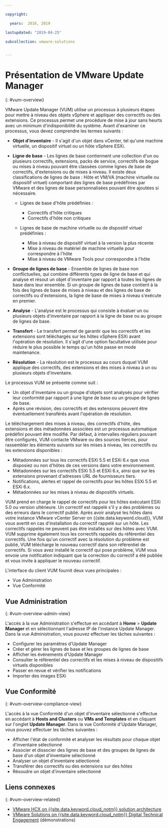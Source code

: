 ```yaml
---

copyright:

  years:  2016, 2019

lastupdated: "2019-04-25"

subcollection: vmware-solutions


---
```


# Présentation de VMware Update Manager
{: #vum-overview}

VMware Update Manager (VUM) utilise un processus à plusieurs étapes pour mettre à niveau des objets vSphere et appliquer des correctifs ou des extensions. Ce processus permet une procédure de mise à jour sans heurts avec un minimum d'indisponibilité du système. Avant d'examiner ce processus, vous devez comprendre les termes suivants :
* **Objet d'inventaire** - Il s'agit d'un objet dans vCenter, tel qu'une machine virtuelle, un dispositif virtuel ou un hôte vSphere ESXi.
* **Ligne de base** - Les lignes de base contiennent une collection d'un ou plusieurs correctifs, extensions, packs de service, correctifs de bogue ou mises à niveau pouvant être classées comme lignes de base de correctifs, d'extensions ou de mises à niveau. Il existe deux classifications de lignes de base : Hôte et VM/VA (machine virtuelle ou dispositif virtuel) comportant des lignes de base prédéfinies par VMware et des lignes de base personnalisées pouvant être ajoutées si nécessaire.
  - Lignes de base d'hôte prédéfinies :
    - Correctifs d'hôte critiques
    - Correctifs d'hôte non critiques

  - Lignes de base de machine virtuelle ou de dispositif virtuel prédéfinies :
    - Mise à niveau de dispositif virtuel à la version la plus récente
    - Mise à niveau de matériel de machine virtuelle pour correspondre à l'hôte
    - Mise à niveau de VMware Tools pour correspondre à l'hôte

* **Groupe de lignes de base** - Ensemble de lignes de base non conflictuelles, qui combine différents types de ligne de base et qui analyse et résout un objet d'inventaire par rapport à toutes les lignes de base dans leur ensemble. Si un groupe de lignes de base contient à la fois des lignes de base de mises à niveau et des lignes de base de correctifs ou d'extensions, la ligne de base de mises à niveau s'exécute en premier.
* **Analyse** - L'analyse est le processus qui consiste à évaluer un ou plusieurs objets d'inventaire par rapport à la ligne de base ou au groupe de lignes de base.
* **Transfert** - Le transfert permet de garantir que les correctifs et les extensions sont téléchargés sur les hôtes vSphere ESXi avant l'opération de résolution. Il s'agit d'une option facultative utilisée pour réduire le plus possible le temps qu'un hôte passe en mode maintenance.
* **Résolution** - La résolution est le processus au cours duquel VUM applique des correctifs, des extensions et des mises à niveau à un ou plusieurs objets d'inventaire.

Le processus VUM se présente comme suit :
* Un objet d'inventaire ou un groupe d'objets sont analysés pour vérifier leur conformité par rapport à une ligne de base ou un groupe de lignes de base.
* Après une révision, des correctifs et des extensions peuvent être éventuellement transférés avant l'opération de résolution.

Le téléchargement des mises à niveau, des correctifs d'hôte, des extensions et des métadonnées associées est un processus automatique prédéfini pouvant être modifié. Par défaut, à intervalles réguliers pouvant être configurés, VUM contacte VMware ou des sources tierces, pour rassembler les éléments suivants sur les mises à niveau, les correctifs ou les extensions disponibles :

* Métadonnées sur tous les correctifs ESXi 5.5 et ESXi 6.x que vous disposiez ou non d'hôtes de ces versions dans votre environnement.
* Métadonnées sur les correctifs ESXi 5.5 et ESXi 6.x, ainsi que sur les extensions provenant d'adresses URL de fournisseurs tiers.
* Notifications, alertes et rappel de correctifs pour les hôtes ESXi 5.5 et ESXi 6.x.
* Métadonnées sur les mises à niveau de dispositifs virtuels.

VUM prend en charge le rappel de correctifs pour les hôtes exécutant ESXi 5.0 ou version ultérieure. Un correctif est rappelé s'il y a des problèmes ou des erreurs dans le correctif publié. Après avoir analysé les hôtes dans votre instance VMware vCenter Server on {{site.data.keyword.cloud}}, VUM vous avertit en cas d'installation du correctif rappelé sur un hôte. Les correctifs rappelés ne peuvent pas être installés sur des hôtes avec VUM. VUM supprime également tous les correctifs rappelés du référentiel des correctifs. Une fois qu'un correctif avec la résolution du problème est publié, VUM télécharge le nouveau correctif dans son référentiel de correctifs. Si vous avez installé le correctif qui pose problème, VUM vous envoie une notification indiquant que la correction du correctif a été publiée et vous invite à appliquer le nouveau correctif.

L'interface du client VUM fournit deux vues principales :
*	Vue Administration
*	Vue Conformité

##	Vue Administration
{: #vum-overview-admin-view}

L'accès à la vue Administration s'effectue en accédant à **Home** > **Update Manager** et en sélectionnant l'adresse IP de l'instance Update Manager. Dans la vue Administration, vous pouvez effectuer les tâches suivantes :
*	Configurer les paramètres d'Update Manager
*	Créer et gérer les lignes de base et les groupes de lignes de base
*	Afficher les événements d'Update Manager
*	Consulter le référentiel des correctifs et les mises à niveau de dispositifs virtuels disponibles
*	Passer en revue et vérifier les notifications
*	Importer des images ESXi

##	Vue Conformité
{: #vum-overview-compliance-view}

L'accès à la vue Conformité d'un objet d'inventaire sélectionné s'effectue en accédant à **Hosts and Clusters** ou **VMs and Templates** et en cliquant sur l'onglet **Update Manager**. Dans la vue Conformité d'Update Manager, vous pouvez effectuer les tâches suivantes :
*	Afficher l'état de conformité et analyser les résultats pour chaque objet d'inventaire sélectionné
*	Associer et dissocier des lignes de base et des groupes de lignes de base d'un objet d'inventaire sélectionné
*	Analyser un objet d'inventaire sélectionné
*	Transférer des correctifs ou des extensions sur des hôtes
*	Résoudre un objet d'inventaire sélectionné

## Liens connexes
{: #vum-overview-related}

* [VMware HCX on {{site.data.keyword.cloud_notm}} solution architecture](/docs/services/vmwaresolutions/services?topic=vmware-solutions-hcx-archi-intro#hcx-archi-intro)
* [VMware Solutions on {{site.data.keyword.cloud_notm}} Digital Technical Engagement](https://ibm-dte.mybluemix.net/vmware) (démonstrations)
